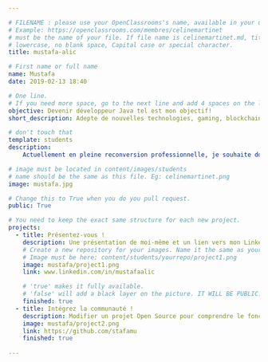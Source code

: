 ```yaml
---

# FILENAME : please use your OpenClassrooms's name, available in your url.
# Example: https://openclassrooms.com/membres/celinemartinet
# must be the name of your file. If file name is celinemartinet.md, title is celinemartinet.
# lowercase, no blank space, Capital case or special character.
title: mustafa-alic

# First name or full name
name: Mustafa
date: 2019-02-13 18:40

# One line.
# If you need more space, go to the next line and add 4 spaces on the left, as in 'description'.
objective: Devenir développeur Java tel est mon objectif! 
short_description: Adepte de nouvelles technologies, gaming, blockchain mais aussi du sport, j'essaie de me frayer un chemin au sommet de la chaîne de programmation! Le chemin est long et semé d'embuches mais ma motivation et mon optimisme sont là pour m'éclairer la voie.

# don't touch that
template: students
description:
    Actuellement en pleine reconversion professionnelle, je souhaite donner un nouvel élan à ma carrière en devenant développer d'applications Java. De nature curieuse et toujours à la recherche d'apprendre de nouvelles choses. Rien que de penser à l'idée que je suis entrain de changer ma vie en suivant ce parcours, je me sens comme un supporter de PSG après la victoire face à MU en league des champions. PS: Je le suis (supporter de PSG :) )

# image must be located in content/images/students
# name should be the same as this file. Eg: celinemartinet.png
image: mustafa.jpg

# Change this to True when you do you pull request.
public: True

# You need to keep the exact same structure for each new project.
projects:
  - title: Présentez-vous !
    description: Une présentation de moi-même et un lien vers mon LinkedIn.
    # Create a new repository for your images. Name it the same as your nickname and profile picture.
    # Image must be here: content/students/yourrepo/project1.png
    image: mustafa/project1.png
    link: www.linkedin.com/in/mustafaalic

    # 'true' makes it fully available.
    # 'false' will add a black layer on the picture. IT WILL BE PUBLIC!
    finished: true
  - title: Intégrez la communauté !
    description: Modifier un projet Open Source pour comprendre le fonctionnement de Git, de Github et des pull requests. 
    image: mustafa/project2.png
    link: https://github.com/stafamu
    finished: true
  
---
```

